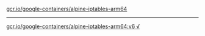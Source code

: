 [gcr.io/google-containers/alpine-iptables-arm64](https://hub.docker.com/r/anjia0532/alpine-iptables-arm64/tags/) 

----
[gcr.io/google-containers/alpine-iptables-arm64:v6 √](https://hub.docker.com/r/anjia0532/google-containers.alpine-iptables-arm64/tags/)

